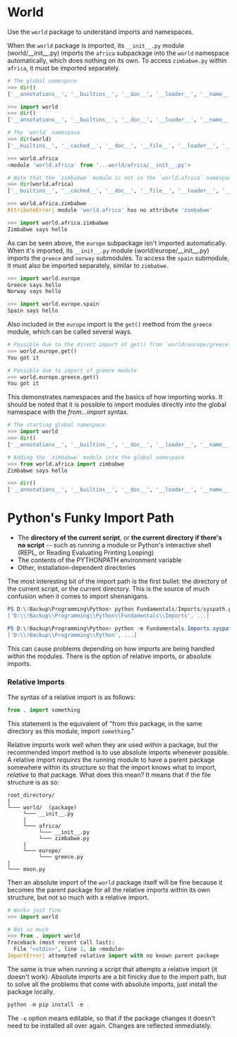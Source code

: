 # World

Use the `world` package to understand imports and namespaces.

When the `world` package is imported, its `__init__.py` module (world/\_\_init\_\_.py)
imports the `africa` subpackage into the `world` namespace automatically, which does
nothing on its own. To access `zimbabwe.py` within `africa`, it must be imported separately.

```python
# The global namespace
>>> dir() 
['__annotations__', '__builtins__', '__doc__', '__loader__', '__name__', '__package__', '__spec__']

>>> import world
>>> dir()
['__annotations__', '__builtins__', '__doc__', '__loader__', '__name__', '__package__', '__spec__', 'world']

# The `world` namespace
>>> dir(world)
['__builtins__', '__cached__', '__doc__', '__file__', '__loader__', '__name__', '__package__', '__path__', '__spec__', 'africa']

>>> world.africa
<module 'world.africa' from '...world/africa/__init__.py'>

# Note that the `zimbabwe` module is not in the `world.africa` namespace
>>> dir(world.africa)
['__builtins__', '__cached__', '__doc__', '__file__', '__loader__', '__name__', '__package__', '__path__', '__spec__']

>>> world.africa.zimbabwe
AttributeError: module 'world.africa' has no attribute 'zimbabwe'

>>> import world.africa.zimbabwe
Zimbabwe says hello
```

As can be seen above, the `europe` subpackage isn't imported automatically. When it's imported, its `__init__.py` module
(world/europe/\_\_init\_\_.py) imports the `greece` and `norway` submodules. To access the `spain` submodule, it must also be
imported separately, similar to `zimbabwe`.

```python
>>> import world.europe
Greece says hello
Norway says hello

>>> import world.europe.spain
Spain says hello
```

Also included in the `europe` import is the `get()` method from the `greece` module, which can be called several ways.

```python
# Possible due to the direct import of get() from `world/europe/greece.py` in `world/europe/__init__.py`.
>>> world.europe.get()
You got it

# Possible due to import of greece module
>>> world.europe.greece.get()
You got it
```

This demonstrates namespaces and the basics of how importing works. It should be
noted that it is possible to import modules directly into the global namespace with
the *from...import* syntax.

```python
# The starting global namespace
>>> import world
>>> dir()
['__annotations__', '__builtins__', '__doc__', '__loader__', '__name__', '__package__', '__spec__', 'world']

# Adding the `zimbabwe` module into the global namespace
>>> from world.africa import zimbabwe
Zimbabwe says hello

>>> dir()
['__annotations__', '__builtins__', '__doc__', '__loader__', '__name__', '__package__', '__spec__', 'world', 'zimbabwe']
```

# Python's Funky Import Path

- The **directory of the current script**, or **the current directory if there's no script** -- such as running a module or
Python's interactive shell (REPL, or Reading Evaluating Printing Looping)
- The contents of the PYTHONPATH environment variable
- Other, installation-dependent directories

The most interesting bit of the import path is the first bullet: the directory of
the current script, or the current directory. This is the source of much confusion
when it comes to import shenanigans.

```powershell
PS D:\!Backup\Programming\Python> python Fundamentals/Imports/syspath.py
['D:\\!Backup\\Programming\\Python\\Fundamentals\\Imports', ...]

PS D:\!Backup\Programming\Python> python -m Fundamentals.Imports.syspath
['D:\\!Backup\\Programming\\Python', ...]
```

This can cause problems depending on how imports are being handled within the modules.
There is the option of relative imports, or absolute imports.

### Relative Imports

The syntax of a relative import is as follows:

```python
from . import something
```

This statement is the equivalent of "from this package, in the same
directory as this module, import `something`."

Relative imports work well when they are used *within* a package, but the recommended
import method is to use absolute imports whenever possible. A relative import
*requires* the running module to have a parent package somewhere within its structure so that
the import knows what to import, *relative* to that package. What does this mean? It means
that if the file structure is as so:

```
root_directory/
|
└─── world/  (package)
     └─── __init__.py
     |
     └─── africa/
          └─── __init__.py
          └─── zimbabwe.py
     |
     └─── europe/
          └─── greece.py
|
└─── moon.py
```

<!--
2483 │
2496 └
2500 ─
└─
-->

Then an absolute import of the `world` package itself will be fine because it
becomes the parent package for all the relative imports within its own structure,
but not so much with a relative import.

```python
# Works just fine
>>> import world

# Not so much
>>> from . import world
Traceback (most recent call last):
  File "<stdin>", line 1, in <module>
ImportError: attempted relative import with no known parent package
```

The same is true when running a script that attempts a relative import (it doesn't
work). Absolute imports are a bit finicky due to the import path, but to solve all
the problems that come with absolute imports, just install the package locally.

```powershell
python -m pip install -e .
```

The `-e` option means editable, so that if the package changes it doesn't need to be installed
all over again. Changes are reflected immediately.